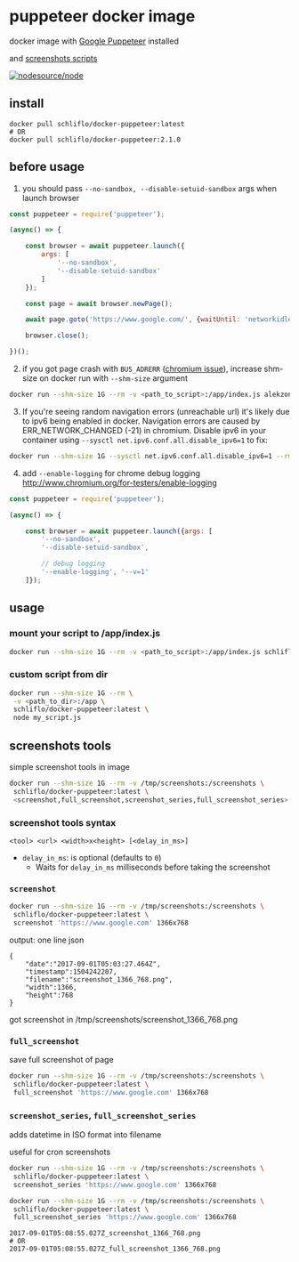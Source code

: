 # puppeteer docker image

docker image with  [Google Puppeteer](https://github.com/GoogleChrome/puppeteer) installed

and [screenshots scripts](#screenshots-tools)

[![nodesource/node](http://dockeri.co/image/schliflo/docker-puppeteer)](https://hub.docker.com/r/schliflo/docker-puppeteer/)

## install

```
docker pull schliflo/docker-puppeteer:latest
# OR
docker pull schliflo/docker-puppeteer:2.1.0
```

## before usage


1. you should pass `--no-sandbox, --disable-setuid-sandbox` args when launch browser

```js
const puppeteer = require('puppeteer');

(async() => {

    const browser = await puppeteer.launch({
        args: [
            '--no-sandbox',
            '--disable-setuid-sandbox'
        ]
    });

    const page = await browser.newPage();

    await page.goto('https://www.google.com/', {waitUntil: 'networkidle2'});

    browser.close();

})();
```

2. if you got page crash with `BUS_ADRERR` ([chromium issue](https://bugs.chromium.org/p/chromium/issues/detail?id=571394)), increase shm-size on docker run with `--shm-size` argument

```bash
docker run --shm-size 1G --rm -v <path_to_script>:/app/index.js alekzonder/puppeteer:latest
```

3. If you're seeing random navigation errors (unreachable url) it's likely due to ipv6 being enabled in docker. Navigation errors are caused by ERR_NETWORK_CHANGED (-21) in chromium. Disable ipv6 in your container using `--sysctl net.ipv6.conf.all.disable_ipv6=1` to fix:
```bash
docker run --shm-size 1G --sysctl net.ipv6.conf.all.disable_ipv6=1 --rm -v <path_to_script>:/app/index.js alekzonder/puppeteer:latest
```

4. add `--enable-logging` for chrome debug logging http://www.chromium.org/for-testers/enable-logging

```js
const puppeteer = require('puppeteer');

(async() => {

    const browser = await puppeteer.launch({args: [
        '--no-sandbox',
        '--disable-setuid-sandbox',

        // debug logging
        '--enable-logging', '--v=1'
    ]});


```


## usage

### mount your script to /app/index.js

```bash
docker run --shm-size 1G --rm -v <path_to_script>:/app/index.js schliflo/docker-puppeteer:latest
```

### custom script from dir

```bash
docker run --shm-size 1G --rm \
 -v <path_to_dir>:/app \
 schliflo/docker-puppeteer:latest \
 node my_script.js
```

## screenshots tools

simple screenshot tools in image

```bash
docker run --shm-size 1G --rm -v /tmp/screenshots:/screenshots \
 schliflo/docker-puppeteer:latest \
 <screenshot,full_screenshot,screenshot_series,full_screenshot_series> 'https://www.google.com' 1366x768
```

### screenshot tools syntax

`<tool> <url> <width>x<height> [<delay_in_ms>]`

* `delay_in_ms`: is optional (defaults to `0`)
  * Waits for `delay_in_ms` milliseconds before taking the screenshot

### `screenshot`

```bash
docker run --shm-size 1G --rm -v /tmp/screenshots:/screenshots \
 schliflo/docker-puppeteer:latest \
 screenshot 'https://www.google.com' 1366x768
```

output: one line json

```
{
    "date":"2017-09-01T05:03:27.464Z",
    "timestamp":1504242207,
    "filename":"screenshot_1366_768.png",
    "width":1366,
    "height":768
}
```
got screenshot in /tmp/screenshots/screenshot_1366_768.png

### `full_screenshot`

save full screenshot of page

```bash
docker run --shm-size 1G --rm -v /tmp/screenshots:/screenshots \
 schliflo/docker-puppeteer:latest \
 full_screenshot 'https://www.google.com' 1366x768
```

### `screenshot_series`, `full_screenshot_series`

adds datetime in ISO format into filename

useful for cron screenshots

```bash
docker run --shm-size 1G --rm -v /tmp/screenshots:/screenshots \
 schliflo/docker-puppeteer:latest \
 screenshot_series 'https://www.google.com' 1366x768
```

```bash
docker run --shm-size 1G --rm -v /tmp/screenshots:/screenshots \
 schliflo/docker-puppeteer:latest \
 full_screenshot_series 'https://www.google.com' 1366x768
```

```
2017-09-01T05:08:55.027Z_screenshot_1366_768.png
# OR
2017-09-01T05:08:55.027Z_full_screenshot_1366_768.png
```


